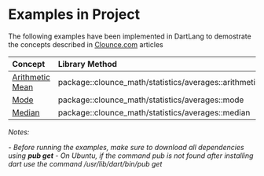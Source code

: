 # Examples in Project

The following examples have been implemented in DartLang to demostrate the concepts described in [Clounce.com](https://www.clounce.com/) articles

| Concept | Library Method | Example |
|:---------|:----------------|:---------|
| [Arithmetic Mean](http://www.clounce.com/mathematics/arithmetic_mean) | package::clounce_math/statistics/averages::arithmeticMean | dart arithmetic_mean.dart |
| [Mode](http://www.clounce.com/mathematics/mode) | package::clounce_math/statistics/averages::mode | dart mode.dart |
| [Median](http://www.clounce.com/mathematics/median) | package::clounce_math/statistics/averages::median | dart median.dart |

*Notes:*

*- Before running the examples, make sure to download all dependencies using **pub get***
*- On Ubuntu, if the command pub is not found after installing dart use the command /usr/lib/dart/bin/pub get*
